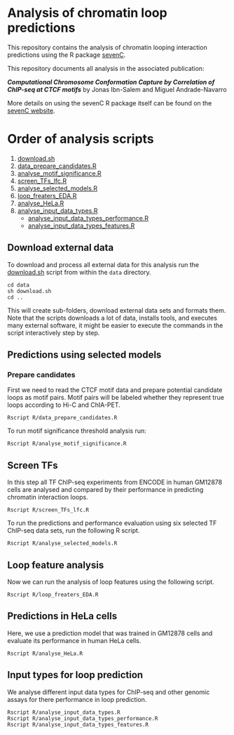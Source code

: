 # Analysis of chromatin loop predictions

This repository contains the analysis of chromatin looping interaction 
predictions using the R package [sevenC](https://github.com/ibn-salem/sevenC). 

This repository documents all analysis in the associated publication:

***Computational Chromosome Conformation Capture by Correlation of ChIP-seq at CTCF motifs***
by Jonas Ibn-Salem and Miguel Andrade-Navarro

More details on using the sevenC R package itself can be found on the [sevenC website](https://ibn-salem.github.io/sevenC/).

# Order of analysis scripts

1. [download.sh](download.sh)
1. [data_prepare_candidates.R](R/data_prepare_candidates.R)
1. [analyse_motif_significance.R](R/analyse_motif_significance.R)
1. [screen_TFs_lfc.R](R/screen_TFs_lfc.R)
1. [analyse_selected_models.R](R/analyse_selected_models.R)
1. [loop_freaters_EDA.R](R/loop_freaters_EDA.R)
1. [analyse_HeLa.R](R/analyse_HeLa.R)
1. [analyse_input_data_types.R](R/analyse_input_data_types.R)
    - [analyse_input_data_types_performance.R](R/analyse_input_data_performance_types.R)
    - [analyse_input_data_types_features.R](R/analyse_input_data_features.R)

## Download external data

To download and process all external data for this analysis run the 
[download.sh](download.sh) script from within the `data` directory.
```
cd data
sh download.sh
cd ..
```

This will create sub-folders, download external data sets and formats them.
Note that the scripts downloads a lot of data, installs tools, and executes many 
external software, it might be easier to execute the commands in the script 
interactively step by step.

## Predictions using selected models

### Prepare candidates
First we need to read the CTCF motif data and prepare potential candidate loops as motif pairs. 
Motif pairs will be labeled whether they represent true loops according to Hi-C and ChIA-PET.
```
Rscript R/data_prepare_candidates.R
```

To run motif significance threshold analysis run:
```
Rscript R/analyse_motif_significance.R
```

## Screen TFs
In this step all TF ChIP-seq experiments from ENCODE in human GM12878 cells are analysed and compared by their performance in predicting chromatin interaction loops. 
```
Rscript R/screen_TFs_lfc.R
```

To run the predictions and performance evaluation using six selected TF ChIP-seq data sets, run the following R script. 
```
Rscript R/analyse_selected_models.R
```

## Loop feature analysis
Now we can run the analysis of loop features using the following script.
```
Rscript R/loop_freaters_EDA.R
```

## Predictions in HeLa cells
Here, we use a prediction model that was trained in GM12878 cells and evaluate its performance in human HeLa cells.
```
Rscript R/analyse_HeLa.R
```

## Input types for loop prediction
We analyse different input data types for ChIP-seq and other genomic assays for there performance in loop prediction.
```
Rscript R/analyse_input_data_types.R
Rscript R/analyse_input_data_types_performance.R
Rscript R/analyse_input_data_types_features.R
```


